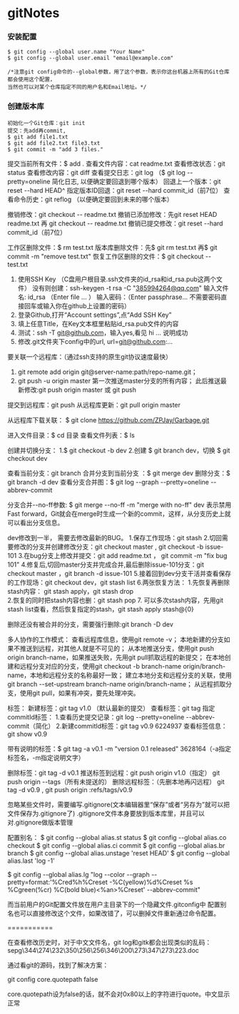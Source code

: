 # gitNotes



### 安装配置
	$ git config --global user.name "Your Name"
	$ git config --global user.email "email@example.com"

	/*注意git config命令的--global参数，用了这个参数，表示你这台机器上所有的Git仓库都会使用这个配置，
	当然也可以对某个仓库指定不同的用户名和Email地址。*/



### 创建版本库
	初始化一个Git仓库：git init
	提交：先add再commit, 
	$ git add file1.txt
	$ git add file2.txt file3.txt
	$ git commit -m "add 3 files."



提交当前所有文件：$ add . 
查看文件内容：cat readme.txt 
查看修改状态：git status 
查看修改内容：git diff
查看提交日志：git log （$ git log --pretty=oneline 简化日志, 以便确定要回退到哪个版本）
回退上一个版本：git reset --hard HEAD^ 
指定版本ID回退：git reset --hard commit_id（前7位）
查看命令历史：git reflog （以便确定要回到未来的哪个版本）



撤销修改：git checkout -- readme.txt
撤销已添加修改：先git reset HEAD readme.txt 再 git checkout -- readme.txt
撤销已提交修改：git reset --hard commit_id（前7位）



工作区删除文件：$ rm test.txt
版本库删除文件：先$ git rm test.txt 再$ git commit -m "remove test.txt"
恢复工作区删除的文件：$ git checkout -- test.txt


1. 使用SSH Key （C盘用户根目录.ssh文件夹的id_rsa和id_rsa.pub这两个文件）
		没有则创建：ssh-keygen -t rsa -C "385994264@qq.com"
		输入文件名: id_rsa （Enter file ... ）
		输入密码：（Enter passphrase... 不需要密码直接回车或输入你在github上设置的密码）
2. 登录Github,打开“Account settings”,点“Add SSH Key”
3. 填上任意Title，在Key文本框里粘贴id_rsa.pub文件的内容
4. 测试：ssh -T git@github.com，输入yes,看见 hi ... 说明成功
5. 修改.git文件夹下config中的url, url=git@github.com:...


要关联一个远程库：（通过ssh支持的原生git协议速度最快）
1. git remote add origin git@server-name:path/repo-name.git；
2. git push -u origin master 第一次推送master分支的所有内容；
此后推送最新修改:git push origin master 或 git push

提交到远程库：git push
从远程库更新：git pull origin master


从远程库下载关联：
 $ git clone https://github.com/ZPJay/Garbage.git

进入文件目录：$ cd 目录 
查看文件列表：$ ls


创建并切换分支：
1.$ git checkout -b dev
2.创建 $ git branch dev，切换 $ git checkout dev


查看当前分支：git branch
合并分支到当前分支 ：$ git merge dev
删除分支：$ git branch -d dev
查看分支合并图：$ git log --graph --pretty=oneline --abbrev-commit


分支合并--no-ff参数: $ git merge --no-ff -m "merge with no-ff" dev
表示禁用Fast forward，Git就会在merge时生成一个新的commit，这样，从分支历史上就可以看出分支信息。


dev修改到一半， 需要去修改最新的BUG。
1.保存工作现场：git stash
2.切回需要修改的分支并创建修改分支：git checkout master	, git checkout -b issue-101
3.在bug分支上修改并提交：git add readme.txt ， git commit -m "fix bug 101"
4.修复后,切回master分支并完成合并,最后删除issue-101分支：git checkout master ，git branch -d issue-101
5.接着回到dev分支干活并查看保存的工作现场：git checkout dev，git stash list
6.两张恢复方法： 
	1.先恢复再删除stash内容： git stash apply，git stash drop   
	2.恢复的同时把stash内容也删：git stash pop
7. 可以多次stash内容，先用git stash list查看，然后恢复指定的stash，git stash apply stash@{0}

删除还没有被合并的分支，需要强行删除:git branch -D dev

多人协作的工作模式：
查看远程库信息，使用git remote -v；
本地新建的分支如果不推送到远程，对其他人就是不可见的；
从本地推送分支，使用git push origin branch-name，如果推送失败，先用git pull抓取远程的新提交；
在本地创建和远程分支对应的分支，使用git checkout -b branch-name origin/branch-name，本地和远程分支的名称最好一致；
建立本地分支和远程分支的关联，使用git branch --set-upstream branch-name origin/branch-name；
从远程抓取分支，使用git pull，如果有冲突，要先处理冲突。


标签：
新建标签：git tag v1.0 （默认最新的提交）
查看标签：git tag
指定commitId标签：
	1.查看历史提交记录：git log --pretty=oneline --abbrev-commit（简化）
	2.新建commitId标签：git tag v0.9 6224937
查看标签信息：git show v0.9

带有说明的标签：$ git tag -a v0.1 -m "version 0.1 released" 3628164（-a指定标签名，-m指定说明文字）

删除标签：git tag -d v0.1
推送标签到远程：git push origin v1.0（指定）    git push origin --tags（所有未提送的）
删除远程标签：（先删本地再闪远程）  git tag -d v0.9 , git push origin :refs/tags/v0.9

忽略某些文件时，需要编写.gitignore(文本编辑器里“保存”或者“另存为”就可以把文件保存为.gitignore了)
.gitignore文件本身要放到版本库里，并且可以对.gitignore做版本管理

配置别名：
$ git config --global alias.st status
$ git config --global alias.co checkout
$ git config --global alias.ci commit
$ git config --global alias.br branch
$ git config --global alias.unstage 'reset HEAD'
$ git config --global alias.last 'log -1'

$ git config --global alias.lg "log --color --graph --pretty=format:'%Cred%h%Creset -%C(yellow)%d%Creset %s %Cgreen(%cr) %C(bold blue)<%an>%Creset' --abbrev-commit"

而当前用户的Git配置文件放在用户主目录下的一个隐藏文件.gitconfig中
配置别名也可以直接修改这个文件，如果改错了，可以删掉文件重新通过命令配置。



===========

在查看修改历史时，对于中文文件名，git log和gitk都会出现类似的乱码：
sepg\344\274\232\350\256\256\346\200\273\347\273\223.doc

通过看git的源码，找到了解决方案：

git config core.quotepath false

core.quotepath设为false的话，就不会对0x80以上的字符进行quote。中文显示正常